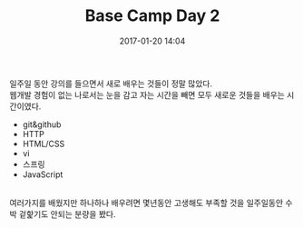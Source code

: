 ﻿---
layout: post
title:  "Base Camp Day 2"
date:   2017-01-20 14:04
categories: jekyll update
---
일주일 동안 강의를 들으면서 새로 배우는 것들이 정말 많았다.
<br>
웹개발 경험이 없는 나로서는 눈을 감고 자는 시간을 빼면 모두 새로운 것들을 배우는 시간이였다.
<br>
* git&github
* HTTP
* HTML/CSS
* vi
* 스프링
* JavaScript
<br/>
여러가지를 배웠지만 하나하나 배우려면 몇년동안 고생해도 부족할 것을 일주일동안 수박 겉핥기도 안되는 분량을 봤다.

